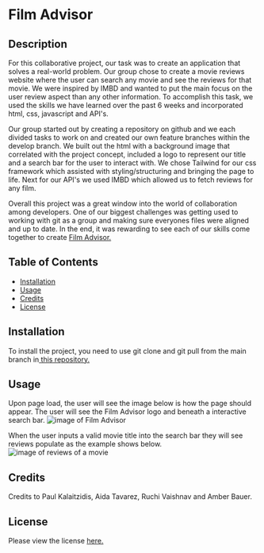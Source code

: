 # Film Advisor

## Description 

For this collaborative project, our task was to create an application that solves a real-world problem. Our group chose to create a movie reviews website where the user can search any movie and see the reviews for that movie. We were inspired by IMBD and wanted to put the main focus on the user review aspect than any other information. To accomplish this task, we used the skills we have learned over the past 6 weeks and incorporated html, css, javascript and API's.

Our group started out by creating a repository on github and we each divided tasks to work on and created our own feature branches within the develop branch. We built out the html with a background image that correlated with the project concept, included a logo to represent our title and a search bar for the user to interact with. We chose Tailwind for our css framework which assisted with styling/structuring and bringing the page to life. Next for our API's we used IMBD which allowed us to fetch reviews for any film. 

Overall this project was a great window into the world of collaboration among developers. One of our biggest challenges was getting used to working with git as a group and making sure everyones files were aligned and up to date. In the end, it was rewarding to see each of our skills come together to create <a href ="https://paulkalait.github.io/film-adivser/"> Film Advisor.</a> 

## Table of Contents 

* [Installation](#installation)
* [Usage](#usage)
* [Credits](#credits)
* [License](#license)


## Installation

To install the project, you need to use git clone and git pull from the main branch in<a href ="https://github.com/paulkalait/film-adviser"> this repository.</a> 


## Usage 

Upon page load, the user will see the image below is how the page should appear. The user will see the Film Advisor logo and beneath a interactive search bar. 
<img src="https://github.com/paulkalait/film-adviser/blob/feature/index2/assets/images/Home.png" alt="image of Film Advisor"/>

When the user inputs a valid movie title into the search bar they will see reviews populate as the example shows below. 
<img src="https://github.com/paulkalait/film-adviser/blob/feature/index2/assets/images/Home2.png" alt="image of reviews of a movie"/>


## Credits

Credits to Paul Kalaitzidis, Aida Tavarez, Ruchi Vaishnav and Amber Bauer.


## License

Please view the license <a href="https://github.com/paulkalait/film-adviser/blob/main/LICENSE">here.</a>


